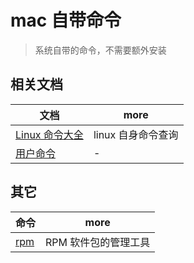 # mac 自带命令

> 系统自带的命令，不需要额外安装

## 相关文档

| 文档                                                                                | more               |
| ----------------------------------------------------------------------------------- | ------------------ |
| [Linux 命令大全](http://man.linuxde.net/)                                           | linux 自身命令查询 |
| [ 用户命令](http://docs.oracle.com/cd/E56344_01/html/E54075/intro-1.html#scrolltoc) | -                  |

## 其它

| 命令                              | more                 |
| --------------------------------- | -------------------- |
| [rpm](http://man.linuxde.net/rpm) | RPM 软件包的管理工具 |

